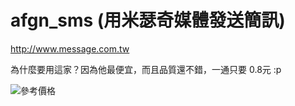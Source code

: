 # afgn_sms (用米瑟奇媒體發送簡訊)

http://www.message.com.tw

為什麼要用這家？因為他最便宜，而且品質還不錯，一通只要 0.8元 :p

![參考價格](http://www.message.com.tw/uploads/images/mon.gif)
